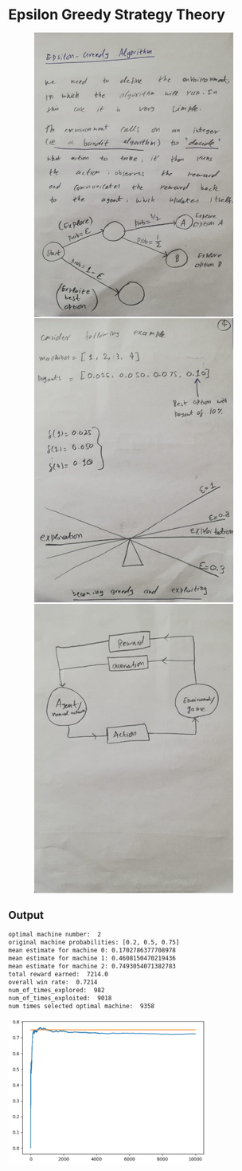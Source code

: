 
# Epsilon Greedy Strategy Theory

<p align="center">
<img src="https://github.com/mudasiryounas/RLCourse/blob/master/epsilon_greedy/theory/p1.jpeg" width="400">
<img src="https://github.com/mudasiryounas/RLCourse/blob/master/epsilon_greedy/theory/p2.jpeg" width="400">
<img src="https://github.com/mudasiryounas/RLCourse/blob/master/epsilon_greedy/theory/p3.jpeg" width="400">
</p>

## Output 

```
optimal machine number:  2
original machine probabilities: [0.2, 0.5, 0.75]
mean estimate for machine 0: 0.1702786377708978
mean estimate for machine 1: 0.4608150470219436
mean estimate for machine 2: 0.7493054071382783
total reward earned:  7214.0
overall win rate:  0.7214
num_of_times_explored:  982
num_of_times_exploited:  9018
num times selected optimal machine:  9358
```

<img src="https://github.com/mudasiryounas/RLCourse/blob/master/epsilon_greedy/theory/p4.png" width="400">
